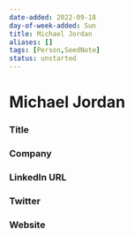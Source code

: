 ```yaml
---
date-added: 2022-09-18
day-of-week-added: Sun
title: Michael Jordan
aliases: []
tags: [Person,SeedNote]
status: unstarted
---
```


# Michael Jordan

### Title


### Company


### LinkedIn URL


### Twitter


### Website






